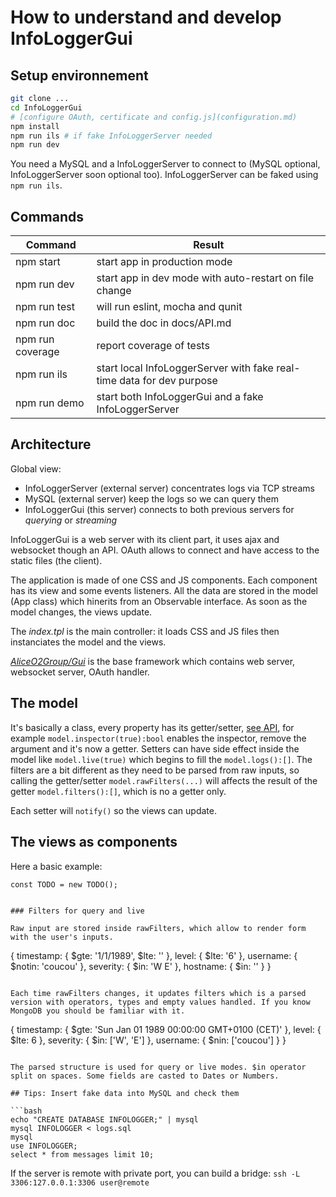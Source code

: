 # How to understand and develop InfoLoggerGui

## Setup environnement

```bash
git clone ...
cd InfoLoggerGui
# [configure OAuth, certificate and config.js](configuration.md)
npm install
npm run ils # if fake InfoLoggerServer needed
npm run dev
```

You need a MySQL and a InfoLoggerServer to connect to (MySQL optional, InfoLoggerServer soon optional too). InfoLoggerServer can be faked using `npm run ils`.

## Commands

Command  | Result
------------- | -------------
npm start | start app in production mode
npm run dev | start app in dev mode with auto-restart on file change
npm run test | will run eslint, mocha and qunit
npm run doc | build the doc in docs/API.md
npm run coverage | report coverage of tests
npm run ils | start local InfoLoggerServer with fake real-time data for dev purpose
npm run demo | start both InfoLoggerGui and a fake InfoLoggerServer

## Architecture

Global view:
* InfoLoggerServer (external server) concentrates logs via TCP streams
* MySQL (external server) keep the logs so we can query them
* InfoLoggerGui (this server) connects to both previous servers for *querying* or *streaming*

InfoLoggerGui is a web server with its client part, it uses ajax and websocket though an API. OAuth allows to connect and have access to the static files (the client).

The application is made of one CSS and JS components. Each component has its view and some events listeners. All the data are stored in the model (App class) which hinerits from an Observable interface. As soon as the model changes, the views update.

The *index.tpl* is the main controller: it loads CSS and JS files then instanciates the model and the views.

*[AliceO2Group/Gui](https://github.com/AliceO2Group/Gui/)* is the base framework which contains web server, websocket server, OAuth handler.

## The model

It's basically a class, every property has its getter/setter, [see API](API.md), for example `model.inspector(true):bool` enables the inspector, remove the argument and it's now a getter. Setters can have side effect inside the model like `model.live(true)` which begins to fill the `model.logs():[]`. The filters are a bit different as they need to be parsed from raw inputs, so calling the getter/setter `model.rawFilters(...)` will affects the result of the getter `model.filters():[]`, which is no a getter only.

Each setter will `notify()` so the views can update.

## The views as components

Here a basic example:

```JS
const TODO = new TODO();


### Filters for query and live

Raw input are stored inside rawFilters, which allow to render form with the user's inputs.

```
{
  timestamp: {
    $gte: '1/1/1989',
    $lte: ''
  },
  level: {
    $lte: '6'
  },
  username: {
    $notin: 'coucou'
  },
  severity: {
    $in: 'W E'
  },
  hostname: {
    $in: ''
  }
}
```

Each time rawFilters changes, it updates filters which is a parsed version with operators, types and empty values handled. If you know MongoDB you should be familiar with it.

```
{
  timestamp: {
    $gte: 'Sun Jan 01 1989 00:00:00 GMT+0100 (CET)'
  },
  level: {
    $lte: 6
  },
  severity: {
    $in: ['W', 'E']
  },
  username: {
    $nin: ['coucou']
  }
}
```

The parsed structure is used for query or live modes. $in operator split on spaces. Some fields are casted to Dates or Numbers.

## Tips: Insert fake data into MySQL and check them

```bash
echo "CREATE DATABASE INFOLOGGER;" | mysql
mysql INFOLOGGER < logs.sql
mysql
use INFOLOGGER;
select * from messages limit 10;
```

If the server is remote with private port, you can build a bridge: `ssh -L 3306:127.0.0.1:3306 user@remote`

